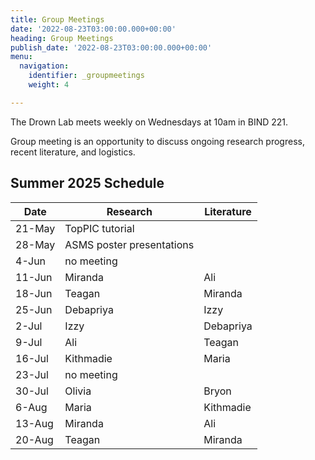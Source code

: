 ```yaml
---
title: Group Meetings
date: '2022-08-23T03:00:00.000+00:00'
heading: Group Meetings
publish_date: '2022-08-23T03:00:00.000+00:00'
menu:
  navigation:
    identifier: _groupmeetings
    weight: 4

---
```


The Drown Lab meets weekly on Wednesdays at 10am in BIND 221.

Group meeting is an opportunity to discuss ongoing research progress, recent literature, and logistics.

## Summer 2025 Schedule

| Date | Research | Literature |
| --------- | ------------ | ------ |
| 21-May | TopPIC tutorial | |
| 28-May | ASMS poster presentations | |
| 4-Jun | no meeting | |
| 11-Jun | Miranda | Ali |
| 18-Jun | Teagan | Miranda |
| 25-Jun | Debapriya | Izzy |
| 2-Jul | Izzy | Debapriya |
| 9-Jul | Ali | Teagan |
| 16-Jul | Kithmadie | Maria |
| 23-Jul | no meeting | |
| 30-Jul | Olivia | Bryon |
| 6-Aug | Maria | Kithmadie |
| 13-Aug | Miranda | Ali |
| 20-Aug | Teagan | Miranda |
